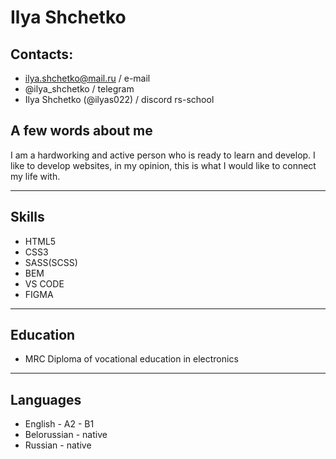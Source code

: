 # Ilya Shchetko
## Contacts:
* ilya.shchetko@mail.ru / e-mail
* @ilya_shchetko / telegram
* Ilya Shchetko (@ilyas022) / discord rs-school

## A few words about me
I am a hardworking and active person who is ready to learn and develop. I like to develop websites, in my opinion, this is what I would like to connect my life with.

*********************

## Skills
* HTML5
* CSS3
* SASS(SCSS)
* BEM
* VS CODE
* FIGMA

*********************

## Education 
* MRC
Diploma of vocational education in electronics

*********************

## Languages
* English - A2 - B1
* Belorussian - native
* Russian - native

